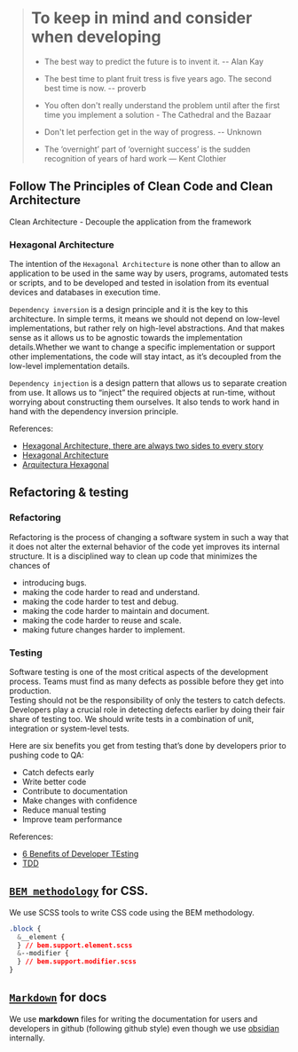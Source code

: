 > # To keep in mind and consider when developing
>
> - The best way to predict the future is to invent it. -- Alan Kay
>
> - The best time to plant fruit tress is five years ago. The second best time is now. -- proverb
>
> - You often don't really understand the problem until after the first time you implement a solution - The Cathedral and the Bazaar
>
> - Don't let perfection get in the way of progress. -- Unknown
>
> - The ‘overnight’ part of ‘overnight success’ is the sudden recognition of years of hard work — Kent Clothier

## Follow The Principles of Clean Code and Clean Architecture

Clean Architecture - Decouple the application from the framework

### Hexagonal Architecture

The intention of the `Hexagonal Architecture` is none other than to allow an application to be used in the same way by users, programs, automated tests or scripts, and to be developed and tested in isolation from its eventual devices and databases in execution time.

`Dependency inversion` is a design principle and it is the key to this architecture. In simple terms, it means we should not depend on low-level implementations, but rather rely on high-level abstractions. And that makes sense as it allows us to be agnostic towards the implementation details.Whether we want to change a specific implementation or support other implementations, the code will stay intact, as it’s decoupled from the low-level implementation details.

`Dependency injection` is a design pattern that allows us to separate creation from use. It allows us to “inject” the required objects at run-time, without worrying about constructing them ourselves. It also tends to work hand in hand with the dependency inversion principle.

References:

- [Hexagonal Architecture, there are always two sides to every story](https://medium.com/ssense-tech/hexagonal-architecture-there-are-always-two-sides-to-every-story-bc0780ed7d9c#%3A~%3Atext%3DThe%20Hexagonal%20Architecture%2C%20also%20referred%2Ca%20Port%20to%20an%20Adapter.)
- [Hexagonal Architecture](https://alistair.cockburn.us/hexagonal-architecture/)
- [Arquitectura Hexagonal](https://medium.com/%40edusalguero/arquitectura-hexagonal-59834bb44b7f)

## Refactoring & testing

### Refactoring

Refactoring is the process of changing a software system in such a way that it does not alter the external behavior of the code yet improves its internal structure. It is a disciplined way to clean up code that minimizes the chances of

- introducing bugs.
- making the code harder to read and understand.
- making the code harder to test and debug.
- making the code harder to maintain and document.
- making the code harder to reuse and scale.
- making future changes harder to implement.

### Testing

Software testing is one of the most critical aspects of the development process. Teams must find as many defects as possible before they get into production.  
Testing should not be the responsibility of only the testers to catch defects. Developers play a crucial role in detecting defects earlier by doing their fair share of testing too. We should write tests in a combination of unit, integration or system-level tests.

Here are six benefits you get from testing that’s done by developers prior to pushing code to QA:

- Catch defects early
- Write better code
- Contribute to documentation
- Make changes with confidence
- Reduce manual testing
- Improve team performance

References:

- [6 Benefits of Developer TEsting](https://www.ranorex.com/blog/developer-testing-benefits/)
- [TDD](https://www.codica.com/blog/test-driven-development-benefits/)

## [`BEM methodology`](https://getbem.com/) for CSS.

We use SCSS tools to write CSS code using the BEM methodology.

```css
.block {
  &__element {
  } // bem.support.element.scss
  &--modifier {
  } // bem.support.modifier.scss
}
```

## [`Markdown`](https://www.markdownguide.org/getting-started/) for docs

We use **markdown** files for writing the documentation for users and developers in github (following github style) even though we use [obsidian](https://obsidian.md/) internally.

